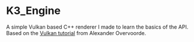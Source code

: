 # K3_Engine

A simple Vulkan based C++ renderer I made to learn the basics of the API.
Based on the [Vulkan tutorial](https://vulkan-tutorial.com) from Alexander Overvoorde.                                                     
